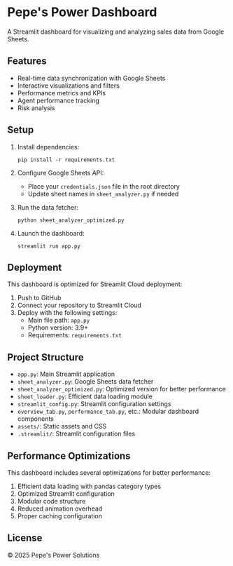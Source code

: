 # Pepe's Power Dashboard

A Streamlit dashboard for visualizing and analyzing sales data from Google Sheets.

## Features

- Real-time data synchronization with Google Sheets
- Interactive visualizations and filters
- Performance metrics and KPIs
- Agent performance tracking
- Risk analysis

## Setup

1. Install dependencies:
   ```
   pip install -r requirements.txt
   ```

2. Configure Google Sheets API:
   - Place your `credentials.json` file in the root directory
   - Update sheet names in `sheet_analyzer.py` if needed

3. Run the data fetcher:
   ```
   python sheet_analyzer_optimized.py
   ```

4. Launch the dashboard:
   ```
   streamlit run app.py
   ```

## Deployment

This dashboard is optimized for Streamlit Cloud deployment:

1. Push to GitHub
2. Connect your repository to Streamlit Cloud
3. Deploy with the following settings:
   - Main file path: `app.py`
   - Python version: 3.9+
   - Requirements: `requirements.txt`

## Project Structure

- `app.py`: Main Streamlit application
- `sheet_analyzer.py`: Google Sheets data fetcher
- `sheet_analyzer_optimized.py`: Optimized version for better performance
- `sheet_loader.py`: Efficient data loading module
- `streamlit_config.py`: Streamlit configuration settings
- `overview_tab.py`, `performance_tab.py`, etc.: Modular dashboard components
- `assets/`: Static assets and CSS
- `.streamlit/`: Streamlit configuration files

## Performance Optimizations

This dashboard includes several optimizations for better performance:

1. Efficient data loading with pandas category types
2. Optimized Streamlit configuration
3. Modular code structure
4. Reduced animation overhead
5. Proper caching configuration

## License

© 2025 Pepe's Power Solutions